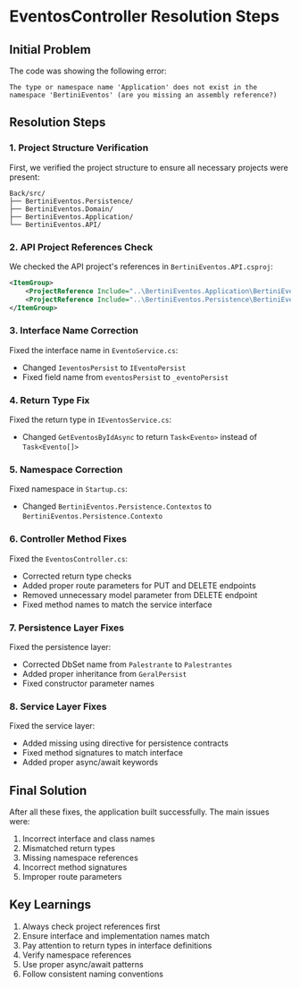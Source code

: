 # EventosController Resolution Steps

## Initial Problem
The code was showing the following error:
```
The type or namespace name 'Application' does not exist in the namespace 'BertiniEventos' (are you missing an assembly reference?)
```

## Resolution Steps

### 1. Project Structure Verification
First, we verified the project structure to ensure all necessary projects were present:
```
Back/src/
├── BertiniEventos.Persistence/
├── BertiniEventos.Domain/
├── BertiniEventos.Application/
└── BertiniEventos.API/
```

### 2. API Project References Check
We checked the API project's references in `BertiniEventos.API.csproj`:
```xml
<ItemGroup>
    <ProjectReference Include="..\BertiniEventos.Application\BertiniEventos.Application.csproj" />
    <ProjectReference Include="..\BertiniEventos.Persistence\BertiniEventos.Persistence.csproj" />
</ItemGroup>
```

### 3. Interface Name Correction
Fixed the interface name in `EventoService.cs`:
- Changed `IeventosPersist` to `IEventoPersist`
- Fixed field name from `eventosPersist` to `_eventoPersist`

### 4. Return Type Fix
Fixed the return type in `IEventosService.cs`:
- Changed `GetEventosByIdAsync` to return `Task<Evento>` instead of `Task<Evento[]>`

### 5. Namespace Correction
Fixed namespace in `Startup.cs`:
- Changed `BertiniEventos.Persistence.Contextos` to `BertiniEventos.Persistence.Contexto`

### 6. Controller Method Fixes
Fixed the `EventosController.cs`:
- Corrected return type checks
- Added proper route parameters for PUT and DELETE endpoints
- Removed unnecessary model parameter from DELETE endpoint
- Fixed method names to match the service interface

### 7. Persistence Layer Fixes
Fixed the persistence layer:
- Corrected DbSet name from `Palestrante` to `Palestrantes`
- Added proper inheritance from `GeralPersist`
- Fixed constructor parameter names

### 8. Service Layer Fixes
Fixed the service layer:
- Added missing using directive for persistence contracts
- Fixed method signatures to match interface
- Added proper async/await keywords

## Final Solution
After all these fixes, the application built successfully. The main issues were:
1. Incorrect interface and class names
2. Mismatched return types
3. Missing namespace references
4. Incorrect method signatures
5. Improper route parameters

## Key Learnings
1. Always check project references first
2. Ensure interface and implementation names match
3. Pay attention to return types in interface definitions
4. Verify namespace references
5. Use proper async/await patterns
6. Follow consistent naming conventions 